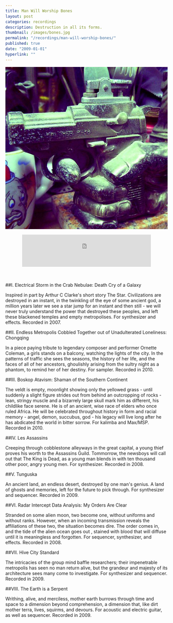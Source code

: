 ```yaml
---
title: Man Will Worship Bones
layout: post
categories: recordings
description: Destruction in all its forms.
thumbnail: /images/bones.jpg
permalink: "/recordings/man-will-worship-bones/"
published: true
date: "2009-01-01"
hyperlink: ""
---
```



![man will worship bones cover](/images/bones.jpg)

<center>
<iframe width="400" height="100" style="position: relative; display: block; width: 400px; height: 100px;" src="http://bandcamp.com/EmbeddedPlayer/v=2/album=2267013320/size=venti/bgcol=FFFFFF/linkcol=4285BB/transparent=true/" allowtransparency="true" frameborder="0"><a href="http://dirteater.bandcamp.com/album/man-will-worship-bones">Day Will Follow Night by Dirt Eater</a></iframe>
</center>
<br><br>

##I. Electrical Storm in the Crab Nebulae: Death Cry of a Galaxy 

Inspired in part by Arthur C Clarke's short story The Star. Civilizations are destroyed in an instant, in the twinkling of the eye of some ancient god, a million years later we see a star jump for an instant and then still - we will never truly understand the power that destroyed these peoples, and left these blackened temples and empty metropolises. 
For synthesizer and effects. Recorded in 2007. 


##II. Endless Metropolis Cobbled Together out of Unadulterated Loneliness: Chongqing 

In a piece paying tribute to legendary composer and performer Ornette Coleman, a girls stands on a balcony, watching the lights of the city. In the patterns of traffic she sees the seasons, the history of her life, and the faces of all of her ancestors, ghoulishly arising from the sultry night as a phantom, to remind her of her destiny. 
For sampler. Recorded in 2010. 


##III. Boskop Atavism: Shaman of the Southern Continent 

The veldt is empty, moonlight showing only the yellowed grass - until suddenly a slight figure strides out from behind an outcropping of rocks - lean, stringy muscle and a bizarrely large skull mark him as different, his childlike face serene. He is of an ancient, wise race of elders who once ruled Africa. He will be celebrated throughout history in form and racial memory - angel, demon, succubus, god - his legacy will live long after he has abdicated the world in bitter sorrow. 
For kalimba and Max/MSP. Recorded in 2010. 


##IV. Les Assassins 

Creeping through cobblestone alleyways in the great capital, a young thief proves his worth to the Assassins Guild. Tommorrow, the newsboys will call out that The King is Dead, as a young man blends in with ten thousand other poor, angry young men. 
For synthesizer. Recorded in 2008. 


##V. Tunguska 

An ancient land, an endless desert, destroyed by one man's genius. A land of ghosts and memories, left for the future to pick through. 
For synthesizer and sequencer. Recorded in 2009. 


##VI. Radar Intercept Data Analysis: My Orders Are Clear 

Stranded on some alien moon, two become one, without uniforms and without ranks. However, when an incoming transmission reveals the affiliations of these two, the situation becomes dire. The order comes in, and the tide of the alien ocean goes out , stained with blood that will diffuse until it is meaningless and forgotten. 
For sequencer, synthesizer, and effects. Recorded in 2008. 


##VII. Hive City Standard 

The intricacies of the group mind baffle researchers; their impenetrable metropolis has seen no man return alive, but the grandeur and majesty of its architecture sees many come to investigate. 
For synthesizer and sequencer. Recorded in 2009. 


##VIII. The Earth is a Serpent 

Writhing, alive, and merciless, mother earth burrows through time and space to a dimension beyond comprehension, a dimension that, like dirt mother terra, lives, squirms, and devours. 
For acoustic and electric guitar, as well as sequencer. Recorded in 2009.
